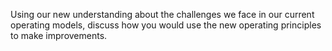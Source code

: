 Using our new understanding about the challenges we face in our current operating models, discuss how you would use the new operating principles to make improvements.
